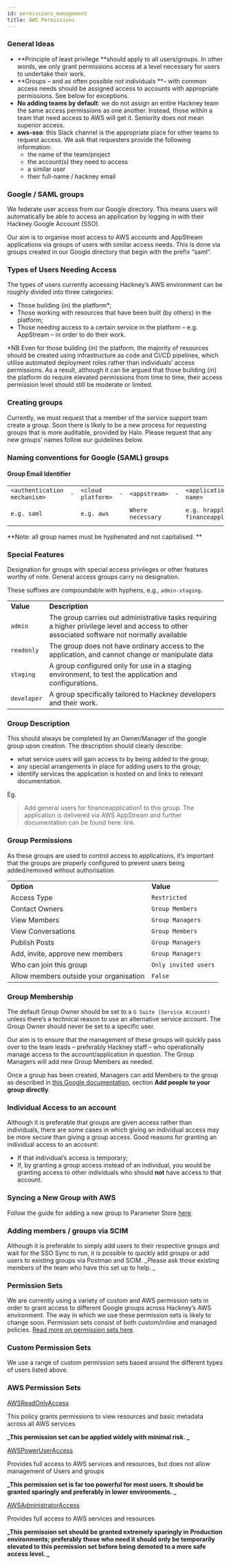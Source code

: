 ```yaml
---
id: permissions_management
title: AWS Permissions
---
```


### General Ideas

* **Principle of least privilege **should apply to all users/groups. In other words, we only grant permissions access at a level necessary for users to undertake their work.
* **Groups – and as often possible _not_ individuals **– with common access needs should be assigned access to accounts with appropriate permissions. See below for exceptions.
* **No adding teams by default**: we do not assign an entire Hackney team the same access permissions as one another. Instead, those _within_ a team that need access to AWS will get it. Seniority does not mean superior access. 
* **aws-sso**: this Slack channel is the appropriate place for other teams to request access. We ask that requesters provide the following information:
    * the name of the team/project
    * the account(s) they need to access
    * a similar user
    * their full-name / hackney email


### Google / SAML groups

We federate user access from our Google directory. This means users will automatically be able to access an application by logging in with their Hackney Google Account (SSO). 

Our aim is to organise most access to AWS accounts and AppStream applications via groups of users with similar access needs. This is done via groups created in our Google directory that begin with the prefix “saml”.


### Types of Users Needing Access

The types of users currently accessing Hackney’s AWS environment can be roughly divided into three categories:


* Those building (in) the platform*;
* Those working with resources that have been built (by others) in the platform;
* Those needing access to a certain service in the platform – e.g. AppStream – in order to do their work.

*NB Even for those building (in) the platform, the majority of resources should be created using infrastructure as code and CI/CD pipelines, which utilise automated deployment roles rather than individuals’ access permissions. As a result, although it can be argued that those building (in) the platform do require elevated permissions from time to time, their access permission level should still be moderate or limited. 


### Creating groups

Currently, we must request that a member of the service support team create a group. Soon there is likely to be a new process for requesting groups that is more auditable, provided by Halo. Please request that any new groups’ names follow our guidelines below. 


### Naming conventions for Google (SAML) groups


#### Group Email Identifier 


<table>
  <tr>
   <td><code>&lt;authentication mechanism></code>
   </td>
   <td><code>-</code>
   </td>
   <td><code>&lt;cloud platform></code>
   </td>
   <td><code>-</code>
   </td>
   <td><code>&lt;appstream> </code>
   </td>
   <td><code>-</code>
   </td>
   <td><code>&lt;application/project/service/team name></code>
   </td>
   <td><code>-</code>
   </td>
   <td><code>&lt;special features></code>
   </td>
   <td><code>@hackney.gov.uk</code>
   </td>
  </tr>
  <tr>
   <td><code>e.g. saml</code>
   </td>
   <td>
   </td>
   <td><code>e.g. aws</code>
   </td>
   <td>
   </td>
   <td><code>Where necessary</code>
   </td>
   <td>
   </td>
   <td><code>e.g. hrapplication1 , financeapplication1</code>
   </td>
   <td>
   </td>
   <td><code>Where necessary see below</code>
   </td>
   <td>
   </td>
  </tr>
</table>


 **Note: all group names must be hyphenated and not capitalised. **


### Special Features

Designation for groups with special access privileges or other features worthy of note. General access groups carry no designation.

These suffixes are compoundable with hyphens, e.g., `admin-staging.`


<table>
  <tr>
   <td><strong>Value</strong>
   </td>
   <td><strong>Description</strong>
   </td>
  </tr>
  <tr>
   <td><code>admin</code>
   </td>
   <td>The group carries out administrative tasks requiring a higher privilege level and access to other associated software not normally available 
   </td>
  </tr>
  <tr>
   <td><code>readonly</code>
   </td>
   <td>The group does not have ordinary access to the application, and cannot change or manipulate data
   </td>
  </tr>
  <tr>
   <td><code>staging</code>
   </td>
   <td>A group configured only for use in a staging environment, to test the application and configurations. 
   </td>
  </tr>
  <tr>
   <td><code>developer</code>
   </td>
   <td>A group specifically tailored to Hackney developers and their work. 
   </td>
  </tr>
</table>



### Group Description

This should always be completed by an Owner/Manager of the google group upon creation. The description should clearly describe:



* what service users will gain access to by being added to the group;
* any special arrangements in place for adding users to the group;
* identify services the application is hosted on and links to relevant documentation.

Eg. 



> Add general users for financeapplication1 to this group. The application is delivered via AWS AppStream and further documentation can be found here: link.




### Group Permissions

As these groups are used to control access to applications, it’s important that the groups are properly configured to prevent users being added/removed without authorisation. 


<table>
  <tr>
   <td><strong>Option</strong>
   </td>
   <td><strong>Value</strong>
   </td>
  </tr>
  <tr>
   <td>Access Type
   </td>
   <td><code>Restricted</code>
   </td>
  </tr>
  <tr>
   <td>Contact Owners
   </td>
   <td><code>Group Members</code>
   </td>
  </tr>
  <tr>
   <td>View Members
   </td>
   <td><code>Group Managers</code>
   </td>
  </tr>
  <tr>
   <td>View Conversations
   </td>
   <td><code>Group Members</code>
   </td>
  </tr>
  <tr>
   <td>Publish Posts 
   </td>
   <td><code>Group Managers</code>
   </td>
  </tr>
  <tr>
   <td>Add, invite, approve new members
   </td>
   <td><code>Group Managers</code>
   </td>
  </tr>
  <tr>
   <td>Who can join this group
   </td>
   <td><code>Only invited users</code>
   </td>
  </tr>
  <tr>
   <td>Allow members outside your organisation
   </td>
   <td><code>False</code>
   </td>
  </tr>
</table>



### Group Membership

The default Group Owner should be set to a `G Suite (Service Account)` unless there’s a technical reason to use an alternative service account. The Group Owner should never be set to a specific user.

Our aim is to ensure that the management of these groups will quickly pass over to the team leads – preferably Hackney staff – who operationally manage access to the account/application in question. The Group Managers will add new Group Members as needed. 

Once a group has been created, Managers can add Members to the group as described in [this Google documentation](https://support.google.com/groups/answer/2465464?hl=en), section **Add people to your group directly**. 


### Individual Access to an account

Although it is preferable that groups are given access rather than individuals, there are some cases in which giving an individual access may be more secure than giving a group access. Good reasons for granting an individual access to an account:



* If that individual’s access is temporary;
* If, by granting a group access instead of an individual, you would be granting access to other individuals who should **not** have access to that account.


### Syncing a New Group with AWS

Follow the guide for adding a new group to Parameter Store [here](https://docs.google.com/document/d/1feFvMXTk26Brw0495DqBjOM0y5ZsVYAgaAVsmRtD600/edit#heading=h.9qr01v8jkz11). 


### Adding members / groups via SCIM

Although it is preferable to simply add users to their respective groups and wait for the SSO Sync to run, it is possible to quickly add groups or add users to existing groups via Postman and SCIM. _Please ask those existing members of the team who have this set up to help. _


### Permission Sets

We are currently using a variety of custom and AWS permission sets in order to grant access to different Google groups across Hackney’s AWS environment. The way in which we use these permission sets is likely to change soon. Permission sets consist of both custom/inline and managed policies. [Read more on permission sets here](https://docs.aws.amazon.com/singlesignon/latest/userguide/permissionsetsconcept.html). 


### Custom Permission Sets

We use a range of custom permission sets based around the different types of users listed above.

### AWS Permission Sets

[AWSReadOnlyAccess](https://eu-west-1.console.aws.amazon.com/singlesignon/home?region=eu-west-1#/accounts/permissionSets/details/ps-568cee9a894e9dcc)

This policy grants permissions to view resources and basic metadata across all AWS services

**_This permission set can be applied widely with minimal risk. _**

[AWSPowerUserAccess](https://eu-west-1.console.aws.amazon.com/singlesignon/home?region=eu-west-1#/accounts/permissionSets/details/ps-4fe1d70d7281362b)

Provides full access to AWS services and resources, but does not allow management of Users and groups

**_This permission set is far too powerful for most users. It should be granted sparingly and preferably in lower environments. _**

[AWSAdministratorAccess](https://eu-west-1.console.aws.amazon.com/singlesignon/home?region=eu-west-1#/accounts/permissionSets/details/ps-f081f31984ce35a5)

Provides full access to AWS services and resources

**_This permission set should be granted extremely sparingly in Production environments; preferably those who need it should only be temporarily elevated to this permission set before being demoted to a more safe access level. _**


